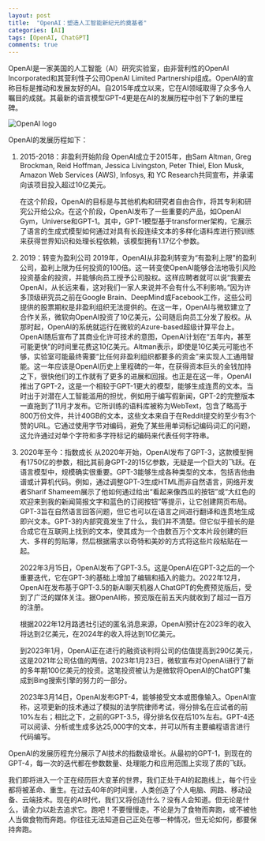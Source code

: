 ```yaml
---
layout: post
title:  "OpenAI：塑造人工智能新纪元的奠基者"
categories: [AI]
tags: [OpenAI, ChatGPT]
comments: true
---
```


OpenAI是一家美国的人工智能（AI）研究实验室，由非营利性的OpenAI Incorporated和其营利性子公司OpenAI Limited Partnership组成。OpenAI的宣称目标是推动和发展友好的AI。自2015年成立以来，它在AI领域取得了众多令人瞩目的成就。其最新的语言模型GPT-4更是在AI的发展历程中创下了新的里程碑。


![OpenAI logo](https://i.ytimg.com/vi/TJbqLD3UV5Y/sddefault.jpg)


OpenAI的发展历程如下：
1. 2015-2018：非盈利开始阶段
OpenAI成立于2015年，由Sam Altman, Greg Brockman, Reid Hoffman, Jessica Livingston, Peter Thiel, Elon Musk, Amazon Web Services (AWS), Infosys, 和 YC Research共同宣布，并承诺向该项目投入超过10亿美元。

    在这个阶段，OpenAI的目标是与其他机构和研究者自由合作，将其专利和研究公开给公众。在这个阶段，OpenAI发布了一些重要的产品，如OpenAI Gym，Universe和GPT-1。其中，GPT-1模型基于transformer架构，它展示了语言的生成式模型如何通过对具有长段连续文本的多样化语料库进行预训练来获得世界知识和处理长程依赖，该模型拥有1.17亿个参数。

2. 2019：转变为盈利公司
2019年，OpenAI从非盈利转变为“有盈利上限”的盈利公司，盈利上限为任何投资的100倍。这一转变使OpenAI能够合法地吸引风险投资基金的投资，并能够向员工授予公司股权。这样应聘者就可以说“我要去OpenAI，从长远来看，这对我们一家人来说并不会有什么不利影响。”因为许多顶级研究员之前在Google Brain、DeepMind或Facebook工作，这些公司提供的股票期权是非盈利组织无法提供的。在这一年，OpenAI与微软建立了合作关系，微软向OpenAI投资了10亿美元，公司随后向员工分发了股权。从那时起，OpenAI的系统就运行在微软的Azure-based超级计算平台上。OpenAI随后宣布了其商业化许可技术的意图，OpenAI计划在“五年内，甚至可能更快”的时间里花费这10亿美元。Altman表示，即使是10亿美元可能也不够，实验室可能最终需要“比任何非盈利组织都要多的资金”来实现人工通用智能。这一年应该是OpenAI历史上里程碑的一年，在获得资本巨头的金钱加持之下，很快他们的工作就有了更多的进展和回报。也正是在这一年，OpenAI推出了GPT-2，这是一个相较于GPT-1更大的模型，能够生成连贯的文本。当时出于对潜在人工智能滥用的担忧，例如用于编写假新闻，GPT-2的完整版本一直拖到了11月才发布。它所训练的语料库被称为WebText，包含了略高于800万份文件，共计40GB的文本，这些文本来自于在Reddit提交的至少有3个赞的URL。它通过使用字节对编码，避免了某些用单词标记编码词汇的问题，这允许通过对单个字符和多字符标记的编码来代表任何字符串。


3. 2020年至今：指数成长
从2020年开始，OpenAI发布了GPT-3，这款模型拥有1750亿的参数，相比其前身GPT-2的15亿参数，无疑是一个巨大的飞跃。在语言模型中，规模确实很重要。GPT-3能够生成各种类型的文本，包括吉他曲谱或计算机代码。例如，通过调整GPT-3生成HTML而非自然语言，网络开发者Sharif Shameem展示了他如何通过给出“看起来像西瓜的按钮”或“大红色的欢迎来到我的新闻简报文字和蓝色的订阅按钮”等提示，让它创建网页布局。GPT-3旨在自然语言回答问题，但它也可以在语言之间进行翻译和连贯地生成即兴文本。GPT-3的内部究竟发生了什么，我们并不清楚。但它似乎擅长的是合成它在互联网上找到的文本，使其成为一个由数百万个文本片段创建的巨大、多样的剪贴簿，然后根据需求以奇特和美妙的方式将这些片段粘贴在一起。

    2022年3月15日，OpenAI发布了GPT-3.5。这是OpenAI在GPT-3之后的一个重要迭代，它在GPT-3的基础上增加了编辑和插入的能力。2022年12月，OpenAI在发布基于GPT-3.5的新AI聊天机器人ChatGPT的免费预览版后，受到了广泛的媒体关注。据OpenAI称，预览版在前五天内就收到了超过一百万的注册。

    根据2022年12月路透社引述的匿名消息来源，OpenAI预计在2023年的收入将达到2亿美元，在2024年的收入将达到10亿美元。

    到2023年1月，OpenAI正在进行的融资谈判将公司的估值提高到290亿美元，这是2021年公司估值的两倍。2023年1月23日，微软宣布对OpenAI进行了新的多年期100亿美元的投资。这笔投资被认为是微软将OpenAI的ChatGPT集成到Bing搜索引擎的努力的一部分。

    2023年3月14日，OpenAI发布GPT-4，能够接受文本或图像输入。OpenAI宣称，这项更新的技术通过了模拟的法学院律师考试，得分排名在应试者的前10%左右；相比之下，之前的GPT-3.5，得分排名仅在后10%左右。GPT-4还可以阅读、分析或生成多达25,000字的文本，并可以所有主要编程语言进行代码编写。

OpenAI的发展历程充分展示了AI技术的指数级增长。从最初的GPT-1，到现在的GPT-4，每一次的迭代都在参数数量、处理能力和应用范围上实现了质的飞跃。


我们即将进入一个正在经历巨大变革的世界，我们正处于AI的起跑线上，每个行业都将被革命、重生。在过去40年的时间里，人类创造了个人电脑、网路、移动设备、云端技术。现在的AI时代，我们又将创造什么？没有人会知道。但无论是什么，请全力以赴去追求它。跑吧！不要慢慢走。不论是为了食物而奔跑，或不被他人当做食物而奔跑。你往往无法知道自己正处在哪一种情况，但无论如何，都要保持奔跑。 
